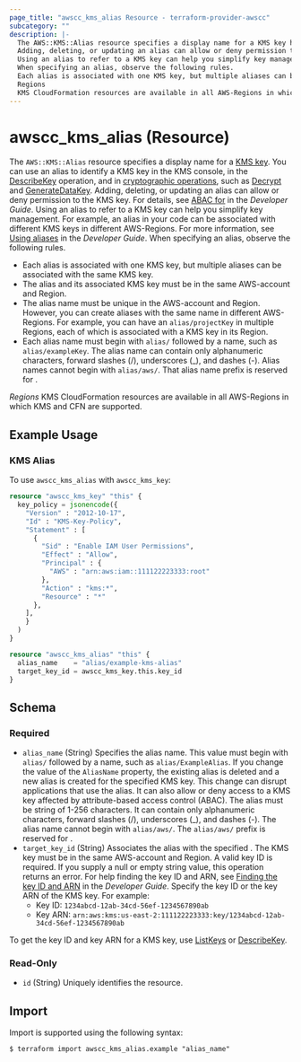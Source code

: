 ```yaml
---
page_title: "awscc_kms_alias Resource - terraform-provider-awscc"
subcategory: ""
description: |-
  The AWS::KMS::Alias resource specifies a display name for a KMS key https://docs.aws.amazon.com/kms/latest/developerguide/concepts.html#kms_keys. You can use an alias to identify a KMS key in the KMS console, in the DescribeKey https://docs.aws.amazon.com/kms/latest/APIReference/API_DescribeKey.html operation, and in cryptographic operations https://docs.aws.amazon.com/kms/latest/developerguide/concepts.html#cryptographic-operations, such as Decrypt https://docs.aws.amazon.com/kms/latest/APIReference/API_Decrypt.html and GenerateDataKey https://docs.aws.amazon.com/kms/latest/APIReference/API_GenerateDataKey.html.
  Adding, deleting, or updating an alias can allow or deny permission to the KMS key. For details, see ABAC for https://docs.aws.amazon.com/kms/latest/developerguide/abac.html in the Developer Guide.
  Using an alias to refer to a KMS key can help you simplify key management. For example, an alias in your code can be associated with different KMS keys in different AWS-Regions. For more information, see Using aliases https://docs.aws.amazon.com/kms/latest/developerguide/kms-alias.html in the Developer Guide.
  When specifying an alias, observe the following rules.
  Each alias is associated with one KMS key, but multiple aliases can be associated with the same KMS key.The alias and its associated KMS key must be in the same AWS-account and Region.The alias name must be unique in the AWS-account and Region. However, you can create aliases with the same name in different AWS-Regions. For example, you can have an alias/projectKey in multiple Regions, each of which is associated with a KMS key in its Region.Each alias name must begin with alias/ followed by a name, such as alias/exampleKey. The alias name can contain only alphanumeric characters, forward slashes (/), underscores (_), and dashes (-). Alias names cannot begin with alias/aws/. That alias name prefix is reserved for  https://docs.aws.amazon.com/kms/latest/developerguide/concepts.html#aws-managed-cmk.
  Regions
  KMS CloudFormation resources are available in all AWS-Regions in which KMS and CFN are supported.
---
```


# awscc_kms_alias (Resource)

The ``AWS::KMS::Alias`` resource specifies a display name for a [KMS key](https://docs.aws.amazon.com/kms/latest/developerguide/concepts.html#kms_keys). You can use an alias to identify a KMS key in the KMS console, in the [DescribeKey](https://docs.aws.amazon.com/kms/latest/APIReference/API_DescribeKey.html) operation, and in [cryptographic operations](https://docs.aws.amazon.com/kms/latest/developerguide/concepts.html#cryptographic-operations), such as [Decrypt](https://docs.aws.amazon.com/kms/latest/APIReference/API_Decrypt.html) and [GenerateDataKey](https://docs.aws.amazon.com/kms/latest/APIReference/API_GenerateDataKey.html).
  Adding, deleting, or updating an alias can allow or deny permission to the KMS key. For details, see [ABAC for](https://docs.aws.amazon.com/kms/latest/developerguide/abac.html) in the *Developer Guide*.
  Using an alias to refer to a KMS key can help you simplify key management. For example, an alias in your code can be associated with different KMS keys in different AWS-Regions. For more information, see [Using aliases](https://docs.aws.amazon.com/kms/latest/developerguide/kms-alias.html) in the *Developer Guide*.
 When specifying an alias, observe the following rules.
  +  Each alias is associated with one KMS key, but multiple aliases can be associated with the same KMS key.
  +  The alias and its associated KMS key must be in the same AWS-account and Region.
  +  The alias name must be unique in the AWS-account and Region. However, you can create aliases with the same name in different AWS-Regions. For example, you can have an ``alias/projectKey`` in multiple Regions, each of which is associated with a KMS key in its Region.
  +  Each alias name must begin with ``alias/`` followed by a name, such as ``alias/exampleKey``. The alias name can contain only alphanumeric characters, forward slashes (/), underscores (_), and dashes (-). Alias names cannot begin with ``alias/aws/``. That alias name prefix is reserved for [](https://docs.aws.amazon.com/kms/latest/developerguide/concepts.html#aws-managed-cmk).
  
  *Regions* 
  KMS CloudFormation resources are available in all AWS-Regions in which KMS and CFN are supported.

## Example Usage

### KMS Alias
To use `awscc_kms_alias` with `awscc_kms_key`:

```terraform
resource "awscc_kms_key" "this" {
  key_policy = jsonencode({
    "Version" : "2012-10-17",
    "Id" : "KMS-Key-Policy",
    "Statement" : [
      {
        "Sid" : "Enable IAM User Permissions",
        "Effect" : "Allow",
        "Principal" : {
          "AWS" : "arn:aws:iam::111122223333:root"
        },
        "Action" : "kms:*",
        "Resource" : "*"
      },
    ],
    }
  )
}

resource "awscc_kms_alias" "this" {
  alias_name    = "alias/example-kms-alias"
  target_key_id = awscc_kms_key.this.key_id
}
```

<!-- schema generated by tfplugindocs -->
## Schema

### Required

- `alias_name` (String) Specifies the alias name. This value must begin with ``alias/`` followed by a name, such as ``alias/ExampleAlias``. 
  If you change the value of the ``AliasName`` property, the existing alias is deleted and a new alias is created for the specified KMS key. This change can disrupt applications that use the alias. It can also allow or deny access to a KMS key affected by attribute-based access control (ABAC).
  The alias must be string of 1-256 characters. It can contain only alphanumeric characters, forward slashes (/), underscores (_), and dashes (-). The alias name cannot begin with ``alias/aws/``. The ``alias/aws/`` prefix is reserved for [](https://docs.aws.amazon.com/kms/latest/developerguide/concepts.html#aws-managed-cmk).
- `target_key_id` (String) Associates the alias with the specified [](https://docs.aws.amazon.com/kms/latest/developerguide/concepts.html#customer-cmk). The KMS key must be in the same AWS-account and Region.
 A valid key ID is required. If you supply a null or empty string value, this operation returns an error.
 For help finding the key ID and ARN, see [Finding the key ID and ARN](https://docs.aws.amazon.com/kms/latest/developerguide/viewing-keys.html#find-cmk-id-arn) in the *Developer Guide*.
 Specify the key ID or the key ARN of the KMS key.
 For example:
  +  Key ID: ``1234abcd-12ab-34cd-56ef-1234567890ab`` 
  +  Key ARN: ``arn:aws:kms:us-east-2:111122223333:key/1234abcd-12ab-34cd-56ef-1234567890ab`` 
  
 To get the key ID and key ARN for a KMS key, use [ListKeys](https://docs.aws.amazon.com/kms/latest/APIReference/API_ListKeys.html) or [DescribeKey](https://docs.aws.amazon.com/kms/latest/APIReference/API_DescribeKey.html).

### Read-Only

- `id` (String) Uniquely identifies the resource.

## Import

Import is supported using the following syntax:

```shell
$ terraform import awscc_kms_alias.example "alias_name"
```